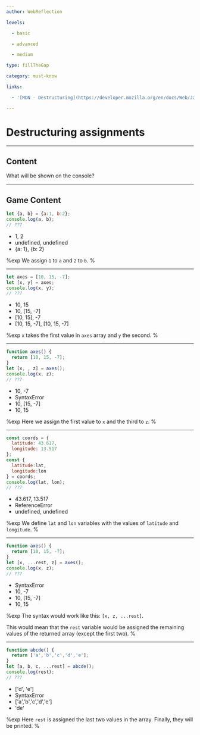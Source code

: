 ```yaml
---
author: WebReflection

levels:

  - basic

  - advanced

  - medium

type: fillTheGap

category: must-know

links:

  - '[MDN - Destructuring](https://developer.mozilla.org/en/docs/Web/JavaScript/Reference/Operators/Destructuring_assignment){documentation}'

---
```


# Destructuring assignments

---
## Content

What will be shown on the console?

---
## Game Content

```javascript
let {a, b} = {a:1, b:2};
console.log(a, b);
// ???
```

* 1, 2
* undefined, undefined
* {a: 1}, {b: 2}

%exp
We assign `1` to `a` and `2` to `b`.
%

---

```javascript
let axes = [10, 15, -7];
let [x, y] = axes;
console.log(x, y);
// ???
```

* 10, 15
* 10, [15, -7]
* [10, 15], -7
* [10, 15, -7], [10, 15, -7]

%exp
`x` takes the first value in `axes` array and `y` the second.
%

---

```javascript
function axes() {
  return [10, 15, -7];
}
let [x, , z] = axes();
console.log(x, z);
// ???
```

* 10, -7
* SyntaxError
* 10, [15, -7]
* 10, 15

%exp
Here we assign the first value to `x` and the third to `z`.
%

---

```javascript
const coords = {
  latitude: 43.617,
  longitude: 13.517
};
const {
  latitude:lat,
  longitude:lon
} = coords;
console.log(lat, lon);
// ???
```

* 43.617, 13.517
* ReferenceError
* undefined, undefined

%exp
We define `lat` and `lon` variables with the values of `latitude` and `longitude`.
%

---

```javascript
function axes() {
  return [10, 15, -7];
}
let [x, ...rest, z] = axes();
console.log(x, z);
// ???
```

* SyntaxError
* 10, -7
* 10, [15, -7]
* 10, 15

%exp
The syntax would work like this: `[x, z, ...rest]`.

This would mean that the `rest` variable would be assigned the remaining values of the returned array (except the first two).
%

---

```javascript
function abcde() {
  return ['a','b','c','d','e'];
}
let [a, b, c, ...rest] = abcde();
console.log(rest);
// ???
```

* ['d', 'e']
* SyntaxError
* ['a','b','c','d','e']
* 'de'

%exp
Here `rest` is assigned the last two values in the array.
Finally, they will be printed.
%